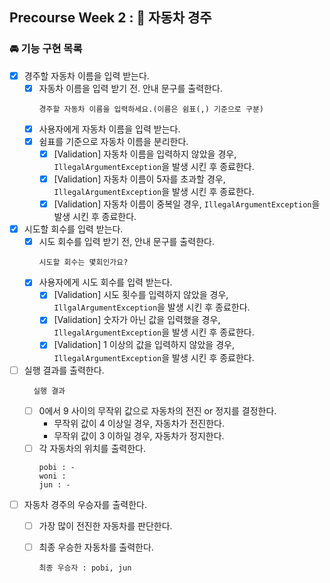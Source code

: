##  Precourse Week 2 : 🚗 자동차 경주
### 🚘 기능 구현 목록
- [x] 경주할 자동차 이름을 입력 받는다.
  - [x] 자동차 이름을 입력 받기 전. 안내 문구를 출력한다.
    ```
    경주할 자동차 이름을 입력하세요.(이름은 쉼표(,) 기준으로 구분)
    ```
  - [x] 사용자에게 자동차 이름을 입력 받는다.
  - [x] 쉼표를 기준으로 자동차 이름을 분리한다.
    - [x] [Validation] 자동차 이름을 입력하지 않았을 경우, `IllegalArgumentException`을 발생 시킨 후 종료한다.
    - [x] [Validation] 자동차 이름이 5자를 초과할 경우, `IllegalArgumentException`을 발생 시킨 후 종료한다.
    - [x] [Validation] 자동차 이름이 중복일 경우, `IllegalArgumentException`을 발생 시킨 후 종료한다.
- [x] 시도할 회수를 입력 받는다.
  - [x] 시도 회수를 입력 받기 전, 안내 문구를 출력한다.
    ```
    시도할 회수는 몇회인가요?
    ```
  - [x] 사용자에게 시도 회수를 입력 받는다.
    - [x] [Validation] 시도 횟수를 입력하지 않았을 경우, `IllgalArgumentException`을 발생 시킨 후 종료한다.
    - [x] [Validation] 숫자가 아닌 값을 입력했을 경우, `IllegalArgumentException`을 발생 시킨 후 종료한다.
    - [x] [Validation] 1 이상의 값을 입력하지 않았을 경우, `IllegalArgumentException`을 발생 시킨 후 종료한다.
- [ ] 실행 결과를 출력한다.
  ```
    실행 결과
  ```
  - [ ] 0에서 9 사이의 무작위 값으로 자동차의 전진 or 정지를 결정한다.
    - 무작위 값이 4 이상일 경우, 자동차가 전진한다.
    - 무작위 값이 3 이하일 경우, 자동차가 정지한다.
  - [ ] 각 자동차의 위치를 출력한다.
    ```
    pobi : -
    woni : 
    jun : -
    ```
- [ ] 자동차 경주의 우승자를 출력한다.
  - [ ] 가장 많이 전진한 자동차를 판단한다.
  - [ ] 최종 우승한 자동차를 출력한다.
    ```
    최종 우승자 : pobi, jun
    ```
        
